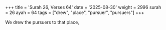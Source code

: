 +++
title = 'Surah 26, Verses 64'
date = '2025-08-30'
weight = 2996
surah = 26
ayah = 64
tags = ["drew", "place", "pursuer", "pursuers"]
+++

We drew the pursuers to that place,